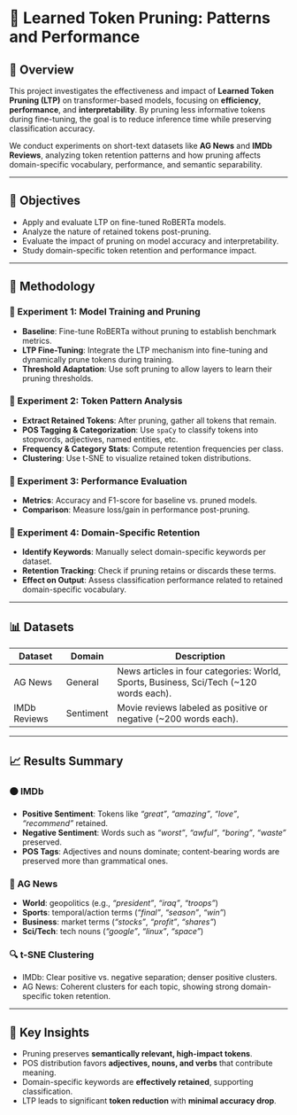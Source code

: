 # 🧠 Learned Token Pruning: Patterns and Performance

## 📘 Overview

This project investigates the effectiveness and impact of **Learned Token Pruning (LTP)** on transformer-based models, focusing on **efficiency**, **performance**, and **interpretability**. By pruning less informative tokens during fine-tuning, the goal is to reduce inference time while preserving classification accuracy.

We conduct experiments on short-text datasets like **AG News** and **IMDb Reviews**, analyzing token retention patterns and how pruning affects domain-specific vocabulary, performance, and semantic separability.

---

## 🎯 Objectives

- Apply and evaluate LTP on fine-tuned RoBERTa models.
- Analyze the nature of retained tokens post-pruning.
- Evaluate the impact of pruning on model accuracy and interpretability.
- Study domain-specific token retention and performance impact.

---

## 🧪 Methodology

### 🔹 Experiment 1: Model Training and Pruning
- **Baseline**: Fine-tune RoBERTa without pruning to establish benchmark metrics.
- **LTP Fine-Tuning**: Integrate the LTP mechanism into fine-tuning and dynamically prune tokens during training.
- **Threshold Adaptation**: Use soft pruning to allow layers to learn their pruning thresholds.

### 🔹 Experiment 2: Token Pattern Analysis
- **Extract Retained Tokens**: After pruning, gather all tokens that remain.
- **POS Tagging & Categorization**: Use `spaCy` to classify tokens into stopwords, adjectives, named entities, etc.
- **Frequency & Category Stats**: Compute retention frequencies per class.
- **Clustering**: Use t-SNE to visualize retained token distributions.

### 🔹 Experiment 3: Performance Evaluation
- **Metrics**: Accuracy and F1-score for baseline vs. pruned models.
- **Comparison**: Measure loss/gain in performance post-pruning.

### 🔹 Experiment 4: Domain-Specific Retention
- **Identify Keywords**: Manually select domain-specific keywords per dataset.
- **Retention Tracking**: Check if pruning retains or discards these terms.
- **Effect on Output**: Assess classification performance related to retained domain-specific vocabulary.

---

## 📊 Datasets

| Dataset     | Domain   | Description |
|-------------|----------|-------------|
| AG News     | General  | News articles in four categories: World, Sports, Business, Sci/Tech (~120 words each). |
| IMDb Reviews| Sentiment| Movie reviews labeled as positive or negative (~200 words each). |

---

## 📈 Results Summary

### 🟠 IMDb
- **Positive Sentiment**: Tokens like _“great”_, _“amazing”_, _“love”_, _“recommend”_ retained.
- **Negative Sentiment**: Words such as _“worst”_, _“awful”_, _“boring”_, _“waste”_ preserved.
- **POS Tags**: Adjectives and nouns dominate; content-bearing words are preserved more than grammatical ones.

### 🔵 AG News
- **World**: geopolitics (e.g., _“president”_, _“iraq”_, _“troops”_)
- **Sports**: temporal/action terms (_“final”_, _“season”_, _“win”_)
- **Business**: market terms (_“stocks”_, _“profit”_, _“shares”_)
- **Sci/Tech**: tech nouns (_“google”_, _“linux”_, _“space”_)

### 🔍 t-SNE Clustering
- IMDb: Clear positive vs. negative separation; denser positive clusters.
- AG News: Coherent clusters for each topic, showing strong domain-specific token retention.

---

## 📌 Key Insights

- Pruning preserves **semantically relevant, high-impact tokens**.
- POS distribution favors **adjectives, nouns, and verbs** that contribute meaning.
- Domain-specific keywords are **effectively retained**, supporting classification.
- LTP leads to significant **token reduction** with **minimal accuracy drop**.





